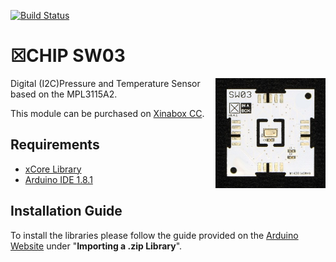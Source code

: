 [![Build Status](https://travis-ci.org/xinabox/arduino-SW03.svg?branch=master)](https://travis-ci.org/xinabox/arduino-SW03)

# ☒CHIP SW03
<img src="extras/SW03 V0.4.1.JPG" width="35%" height="auto" align="right">
Digital (I2C)Pressure and Temperature Sensor based on the MPL3115A2.

This module can be purchased on [Xinabox CC](https://xinabox.cc/products/SW03/).

## Requirements
  - [xCore Library](https://github.com/xinabox/xCore)
  - [Arduino IDE 1.8.1](https://www.arduino.cc/en/main/software)
  
## Installation Guide
To install the libraries please follow the guide provided on the [Arduino Website](https://www.arduino.cc/en/Guide/Libraries) under "**Importing a .zip Library**".

